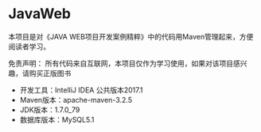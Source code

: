 # JavaWeb

本项目是对《JAVA WEB项目开发案例精粹》中的代码用Maven管理起来，方便阅读者学习。

免责声明：
所有代码来自互联网，本项目仅作为学习使用，如果对该项目感兴趣，请购买正版图书


- 开发工具：IntelliJ IDEA 公共版本2017.1
- Maven版本：apache-maven-3.2.5
- JDK版本：1.7.0_79
- 数据库版本：MySQL5.1